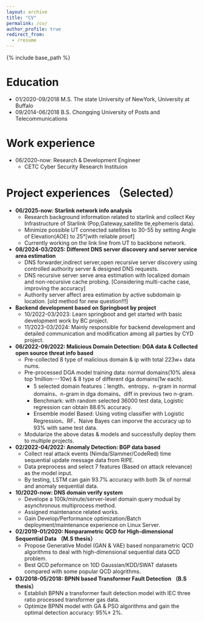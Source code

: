 ```yaml
---
layout: archive
title: "CV"
permalink: /cv/
author_profile: true
redirect_from:
  - /resume
---
```


{% include base_path %}

Education
======
* 01/2020-09/2018  M.S. The state University of NewYork, University at Buffalo
* 09/2014-06/2018  B.S. Chongqing University of Posts and Telecommunications

Work experience
======
* 06/2020-now: Research & Development Engineer
  * CETC Cyber Security Research Instituion

Project experiences （Selected）
======
* **06/2025-now: Starlink network info analysis**
   * Research background information related to starlink and collect Key Infrastructure of Starlink (Pop,Gateway,satellite tle,ephemeris data).
   * Minimize possible UT connected satellites to 30-55 by setting Angle of Elevation(AOE) to 25°[with reliable proof]
   * Currently working on the link line from UT to backbone network.
* **08/2024-03/2025: Different DNS server discovery and server service area estimation**
   * DNS forwarder,indirect server,open recursive server discovery using controlled authority server & designed DNS requests.
   * DNS recursive server serve area estimation with localized domain and non-recursive cache probing. [Considering multi-cache case, improving the accuracy]
   * Authority server affect area estimation by active subdomain ip location. [old method for new question!!!]
* **Backend development based on Springboot by project**
   * 10/2022-03/2023: Learn springboot and get started with basic development work by BC project.
   * 11/2023-03/2024: Mainly responsible for backend development and detailed communication and modification among all parties by CYD project.
* **06/2022-09/2022: Malicious Domain Detection: DGA data & Collected open source threat info based**
   * Pre-collected 8 type of malicious domain & ip with total 223w+ data nums.
   * Pre-processed DGA model training data: normal domains(10% alexa top 1million---10w) & 8 type of different dga domains(1w each).
     * 5 selected domain features：length、entropy、n-gram in normal domains、n-gram in dga domains、diff in previous two n-gram.
     * Benchmark: with random selected 36000 test data, Logistic regression can obtain 88.6% accuracy.
     * Ensemble model Based: Using voting classifier with Logistic Regression、RF、Naive Bayes can imporve the accuracy up to 93% with same test data.
   * Modularize the above datas & models and successfully deploy them to multiple projects.
* **02/2022-04/2022: Anomaly Detection: BGP data based**
   * Collect real attack events (Nimda/Slammer/CodeRed) time sequential update message data from RIPE.
   * Data preprocess and select 7 features (Based on attack relevance) as the model input. 
   * By testing, LSTM can gain 93.7% accuracy with both 3k of normal and anomaly sequential data.
* **10/2020-now: DNS domain verify system**
   * Develope a 100k/minute/server-level domain query modual by asynchronous multiprocess method.
   * Assigned maintenance related works.
   * Gain Develop/Performance optimization/Batch deployment/maintenance experience on Linux Server.
* **02/2019-01/2020: Nonparametric QCD for High-dimensional Sequential Data  （M.S thesis）**
   * Propose Generative Model (GAN & VAE) based nonparametric QCD algorithms to deal with high-dimensional sequential data QCD problem. 
   * Best QCD peformance on 10D Gaussian/KDD/SWAT datasets compared with some popular QCD alogrithms. 
* **03/2018-05/2018: BPNN based Transformer Fault Detection （B.S thesis）**
   * Establish BPNN a transformer fault detection model with IEC three ratio processed transformer gas data.
   * Optimize BPNN model with GA & PSO algorithms and gain the optimal detection accuracy: 95%± 2%.
  
  
<!-- Skills
======
* Skill 1
* Skill 2
  * Sub-skill 2.1
  * Sub-skill 2.2
  * Sub-skill 2.3
* Skill 3

Publications
======
  <ul>{% for post in site.publications %}
    {% include archive-single-cv.html %}
  {% endfor %}</ul>
  
Talks
======
  <ul>{% for post in site.talks %}
    {% include archive-single-talk-cv.html %}
  {% endfor %}</ul>
  
Teaching
======
  <ul>{% for post in site.teaching %}
    {% include archive-single-cv.html %}
  {% endfor %}</ul>
  
Service and leadership
======
* Currently signed in to 43 different slack teams
 -->

